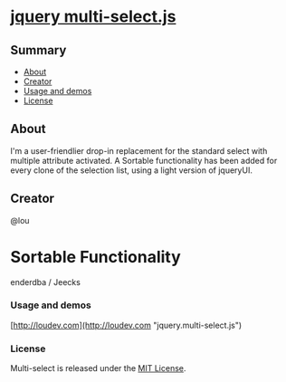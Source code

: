 # [jquery multi-select.js](http://loudev.com/)

## Summary 

- [About](#about)
- [Creator](#creator)
- [Usage and demos](#usage)
- [License](#license)

## About
I'm a user-friendlier drop-in replacement for the standard select with multiple attribute activated. A Sortable functionality has been added for every clone of the selection list, using a light version of jqueryUI.

## Creator
@lou

# Sortable Functionality
enderdba / Jeecks

### Usage and demos
[http://loudev.com](http://loudev.com "jquery.multi-select.js")


### License
Multi-select is released under the [MIT License](http://opensource.org/licenses/MIT "MIT License").

